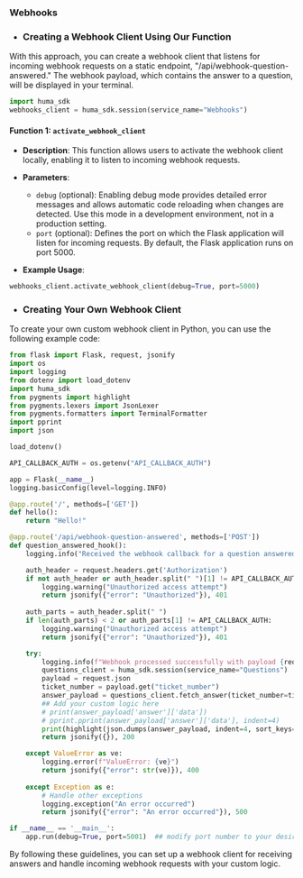 ### Webhooks

- ### Creating a Webhook Client Using Our Function

With this approach, you can create a webhook client that listens for incoming webhook requests on a static endpoint, "/api/webhook-question-answered." The webhook payload, which contains the answer to a question, will be displayed in your terminal.

```python
import huma_sdk
webhooks_client = huma_sdk.session(service_name="Webhooks")
```

#### Function 1: `activate_webhook_client`

- **Description**: This function allows users to activate the webhook client locally, enabling it to listen to incoming webhook requests.
- **Parameters**:
  - `debug` (optional): Enabling debug mode provides detailed error messages and allows automatic code reloading when changes are detected. Use this mode in a development environment, not in a production setting.
  - `port` (optional): Defines the port on which the Flask application will listen for incoming requests. By default, the Flask application runs on port 5000.
 
- **Example Usage**:

```python
webhooks_client.activate_webhook_client(debug=True, port=5000)
```

- ### Creating Your Own Webhook Client

To create your own custom webhook client in Python, you can use the following example code:

```python
from flask import Flask, request, jsonify
import os
import logging
from dotenv import load_dotenv
import huma_sdk
from pygments import highlight
from pygments.lexers import JsonLexer
from pygments.formatters import TerminalFormatter
import pprint
import json

load_dotenv()

API_CALLBACK_AUTH = os.getenv("API_CALLBACK_AUTH")

app = Flask(__name__)
logging.basicConfig(level=logging.INFO)

@app.route('/', methods=['GET'])
def hello():
    return "Hello!"

@app.route('/api/webhook-question-answered', methods=['POST'])
def question_answered_hook():
    logging.info("Received the webhook callback for a question answered")

    auth_header = request.headers.get('Authorization')
    if not auth_header or auth_header.split(" ")[1] != API_CALLBACK_AUTH:
        logging.warning("Unauthorized access attempt")
        return jsonify({"error": "Unauthorized"}), 401
    
    auth_parts = auth_header.split(" ")
    if len(auth_parts) < 2 or auth_parts[1] != API_CALLBACK_AUTH:
        logging.warning("Unauthorized access attempt")
        return jsonify({"error": "Unauthorized"}), 401

    try:
        logging.info(f"Webhook processed successfully with payload {request.json}\n")
        questions_client = huma_sdk.session(service_name="Questions")
        payload = request.json
        ticket_number = payload.get("ticket_number")
        answer_payload = questions_client.fetch_answer(ticket_number=ticket_number)
        ## Add your custom logic here
        # print(answer_payload['answer']['data'])
        # pprint.pprint(answer_payload['answer']['data'], indent=4)
        print(highlight(json.dumps(answer_payload, indent=4, sort_keys=True), JsonLexer(), TerminalFormatter()))
        return jsonify({}), 200

    except ValueError as ve:
        logging.error(f"ValueError: {ve}")
        return jsonify({"error": str(ve)}), 400
        
    except Exception as e:
        # Handle other exceptions
        logging.exception("An error occurred")
        return jsonify({"error": "An error occurred"}), 500

if __name__ == '__main__':
    app.run(debug=True, port=5001)  ## modify port number to your desired port
```

By following these guidelines, you can set up a webhook client for receiving answers and handle incoming webhook requests with your custom logic.